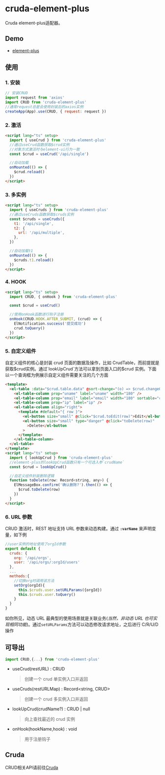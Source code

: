 # cruda-element-plus
Cruda element-plus适配器。

## Demo
- [element-plus](https://stackblitz.com/edit/cruda-element-plus?file=src%2FApp.vue)

## 使用
### 1. 安装
```js
// 安装CRUD
import request from 'axios'
import CRUD from 'cruda-element-plus'
//通常request总是会使用封装后的axios实例
createApp(App).use(CRUD, { request: request })
```
### 2. 激活
```html
<script lang="ts" setup>
  import { useCrud } from 'cruda-element-plus'
  //通过useCrud函数获取$crud实例
  //对象方式激活时与element-ui行为一致
  const $crud = useCrud('/api/single')

  //自动加载
  onMounted(() => {
    $crud.reload()
  })
</script>
```
### 3. 多实例
```html
<script lang="ts" setup>
  import { useCruds } from 'cruda-element-plus'
  //通过useCruds函数获取$cruds实例
  const $cruds = useCruds({
    t1: '/api/single',
    t2: {
      url: '/api/multiple',
    },
  })

  //自动加载t1
  onMounted(() => {
    $cruds.t1.reload()
  })
</script>
```
### 4. HOOK
```html
<script lang="ts" setup>
  import CRUD, { onHook } from 'cruda-element-plus'

  const $crud = useCrud()

  //使用onHook函数进行钩子注册
  onHook(CRUD.HOOK.AFTER_SUBMIT, (crud) => {
    ElNotification.success('提交成功')
    crud.toQuery()
  })
</script>
```
### 5. 自定义组件
自定义组件的核心是封装 crud 页面的数据及操作，比如 CrudTable，而前提就是获取$crud实例。通过`lookUpCrud`方法可以拿到页面入口的$crud 实例。下面以一个查询框为例展示自定义组件需要关注的几个方面

```html
<template>
  <el-table :data="$crud.table.data" @sort-change="(o) => $crud.changeOrder(o)">
    <el-table-column prop="uname" label="uname" width="180" />
    <el-table-column prop="email" label="email" width="180" sortable="custom" />
    <el-table-column prop="ip" label="ip" />
    <el-table-column align="right">
      <template #default="{ row }">
        <el-button size="small" @click="$crud.toEdit(row)">Edit</el-button>
        <el-button size="small" type="danger" @click="toDelete(row)"
          >Delete</el-button
        >
      </template>
    </el-table-column>
  </el-table>
</template>
<script lang="ts" setup>
  import { lookUpCrud } from 'cruda-element-plus'
  //element-plus的lookUpCrud函数只有一个可选入参`crudName`
  const $crud = lookUpCrud()

  //自定义组件封装删除逻辑
  function toDelete(row: Record<string, any>) {
    ElMessageBox.confirm('确认删除?').then(() => {
      $crud.toDelete(row)
    })
  }
</script>
```
### 6. URL 参数
CRUD 激活时，REST 地址支持 URL 参数来动态构建。通过 **`:varName`** 来声明变量，如下例

```js
//user实例的地址使用了orgId参数
export default {
  cruds: {
    org: '/api/orgs',
    user: '/api/orgs/:orgId/users'
  },
  ...
  methods:{
    //切换org时调用该方法
    setOrg(orgId){
      this.$cruds.user.setURLParams({orgId})
      this.$cruds.user.toQuery()
    }
  }
}
```

如你所见，动态 URL 最典型的使用场景就是关联业务(_当然，非动态 URL 也可实现相同功能_)。通过`setURLParams`方法可以动态修改请求地址，之后进行 C/R/U/D 操作

## 可导出

```js
import CRUD,{...} from 'cruda-element-plus'
```

- useCrud(restURL) : CRUD
  > 创建一个 crud 单实例入口并返回
- useCruds(restURLMap) : Record<string, CRUD>
  > 创建一个 crud 多实例入口并返回
- lookUpCrud(crudName?) : CRUD | null 
  > 向上查找最近的 crud 实例
- onHook(hookName,hook) : void
  > 用于注册钩子

## Cruda
CRUD相关API请前往[Cruda](https://github.com/holyhigh2/cruda)

